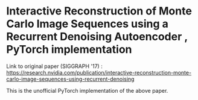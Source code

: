 # Interactive Reconstruction of Monte Carlo Image Sequences using a Recurrent Denoising Autoencoder , PyTorch implementation
Link to original paper (SIGGRAPH '17) : https://research.nvidia.com/publication/interactive-reconstruction-monte-carlo-image-sequences-using-recurrent-denoising

This is the unofficial PyTorch implementation of the above paper. 